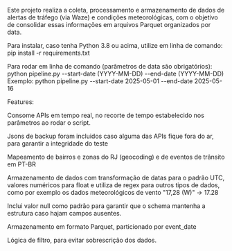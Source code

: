 Este projeto realiza a coleta, processamento e armazenamento de dados de alertas de tráfego (via Waze) e condições meteorológicas, com o objetivo de consolidar essas informações em arquivos Parquet organizados por data.

Para instalar, caso tenha Python 3.8 ou acima, utilize em linha de comando:
pip install -r requirements.txt

Para rodar em linha de comando (parâmetros de data são obrigatórios):
python pipeline.py --start-date (YYYY-MM-DD) --end-date (YYYY-MM-DD) 
	Exemplo:
	python pipeline.py  --start-date 2025-05-01 --end-date 2025-05-16

Features:

Consome APIs em tempo real, no recorte de tempo estabelecido nos parâmetros ao rodar o script.

Jsons de backup foram incluidos caso alguma das APIs fique fora do ar, para garantir a integridade do teste

Mapeamento de bairros e zonas do RJ (geocoding) e de eventos de trânsito em PT-BR

Armazenamento de dados com transformação de datas para o padrão UTC, valores numéricos para float e utiliza de regex para outros tipos de dados, como por exemplo os dados meteorológicos de vento "17,28 (W)" -> 17.28

Inclui valor null como padrão para garantir que o schema mantenha a estrutura caso hajam campos ausentes.

Armazenamento em formato Parquet, particionado por event_date

Lógica de filtro, para evitar sobrescrição dos dados.